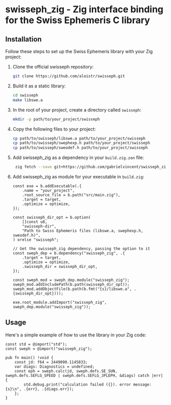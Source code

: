 # swisseph_zig - Zig interface binding for the Swiss Ephemeris C library

## Installation

Follow these steps to set up the Swiss Ephemeris library with your Zig project:

1. Clone the official swisseph repository:

   ```bash
   git clone https://github.com/aloistr/swisseph.git
   ```

2. Build it as a static library:

   ```bash
   cd swisseph
   make libswe.a
   ```

3. In the root of your project, create a directory called `swisseph`:

   ```bash
   mkdir -p path/to/your_project/swisseph
   ```

4. Copy the following files to your project:

   ```bash
   cp path/to/swisseph/libswe.a path/to/your_project/swisseph
   cp path/to/swisseph/swephexp.h path/to/your_project/swisseph
   cp path/to/swisseph/sweodef.h path/to/your_project/swisseph
   ```

5. Add swisseph_zig as a dependency in your `build.zig.zon` file:

   ```bash
    zig fetch --save git+https://github.com/gabrielvincent/swisseph_zig
   ```

6. Add swisseph_zig as module for your executable in `build.zig`:

   ```zig
   const exe = b.addExecutable(.{
       .name = "your_project",
       .root_source_file = b.path("src/main.zig"),
       .target = target,
       .optimize = optimize,
   });

   const swisseph_dir_opt = b.option(
       []const u8,
       "swisseph-dir",
       "Path to Swiss Ephemeris files (libswe.a, swephexp.h, sweodef.h)",
   ) orelse "swisseph";

   // Get the swisseph_zig dependency, passing the option to it
   const sweph_dep = b.dependency("swisseph_zig", .{
       .target = target,
       .optimize = optimize,
       .swisseph_dir = swisseph_dir_opt,
   });

   const sweph_mod = sweph_dep.module("swisseph_zig");
   sweph_mod.addIncludePath(b.path(swisseph_dir_opt));
   sweph_mod.addObjectFile(b.path(b.fmt("{s}/libswe.a", .{swisseph_dir_opt})));

   exe.root_module.addImport("swisseph_zig", sweph_dep.module("swisseph_zig"));
   ```

## Usage

Here's a simple example of how to use the library in your Zig code:

```zig
const std = @import("std");
const sweph = @import("swisseph_zig");

pub fn main() !void {
    const jd: f64 = 2449090.1145833;
    var diags: Diagnostics = undefined;
    const eph = sweph.calc(jd, sweph.defs.SE_SUN, sweph.defs.SEFLG_SPEED | sweph.defs.SEFLG_JPLEPH, &diags) catch |err| {
        std.debug.print("calculation failed ({}). error message: {s}\n", .{err}, .{diags.err});
    };
}
```
